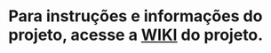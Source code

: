 # Para instruções e informações do projeto, acesse a [WIKI](https://github.com/LimaRefrigeracao/lima-ref-api/wiki) do projeto.

